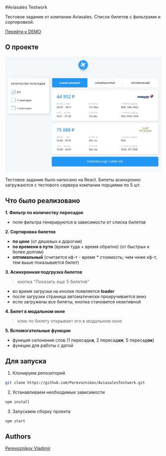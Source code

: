 
#Aviasales Testwork

Тестовое задание от компании Aviasales. Список билетов с фильтрами и сортировкой.

[Перейти к DEMO](https://avisales-testwork.vercel.app/)
 
## О проекте

![Screen Shot](readme/img/Aviasales.JPG)


Тестовое задание было написано на React. Билеты асинхронно загружаются с тестового сервера компании порциями по 5 шт. 

## Что было реализовано
**1. Фильтр по количеству пересадок**

- поля фильтра генерируются в зависимости от списка билетов

**2. Сортировка билетов**

- **по цене** (от дешевых к дорогим)
- **по времени в пути** (время туда + время обратно) (от быстрых к более долгим)
- **оптимальный** (считается кф-т - время * стоимость; чем ниже кф-т, тем выше показывается билет)

**3. Асинхронная подгрузка билетов**
> кнопка "Показать еще 5 билетов"
- во время загрузки на кнопке появляется **loader**
- после загрузки страница автоматически прокручивается вниз
- если загружены все билеты, кнопка становится неактивной

**4. Билет в модальном окне**
> клик по билету открывает его в модальном окне

**5. Вспомогательные функции**

- функция склонения слов (1 пересадк**а**, 2 пересад**ки**, 5 пересад**ок**)
- функции для работы с датой

## Для запуска

1. Клонируем репозиторий

```sh
git clone https://github.com/Perevoznikov/AviasalesTestwork.git
```

2. Устанавливаем необходимые зависимости

```sh
npm install
```

3. Запускаем сборку проекта

```sh
npm start
```


## Authors
[Perevoznikov Vladimir](https://github.com/Perevoznikov/) 
